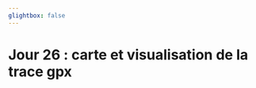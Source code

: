 ```yaml
---
glightbox: false
---
```


# Jour 26 : carte et visualisation de la trace gpx

<style> #map { width: auto; height: 400px; margin: 0;} </style>

<div id="map"></div>

<script> 
var mygpxurl = "/f3/fr/assets/gpx/GPX26.gpx";
</script>

<script src="/f3/fr/javascripts/mygpx.js"> </script>
